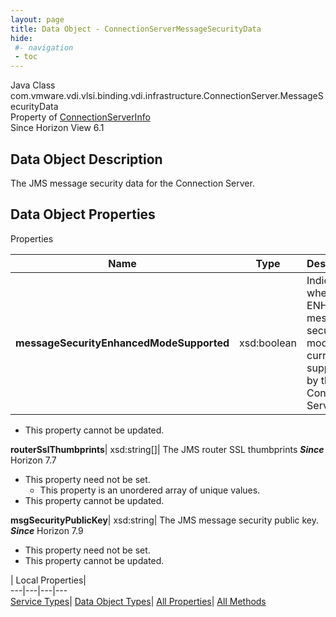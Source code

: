 ```yaml
---
layout: page
title: Data Object - ConnectionServerMessageSecurityData
hide:
 #- navigation
 - toc
---
```






Java Class
    com.vmware.vdi.vlsi.binding.vdi.infrastructure.ConnectionServer.MessageSecurityData  
Property of
     [ConnectionServerInfo](vdi.infrastructure.ConnectionServer.ConnectionServerInfo.md#field_detail)  
Since 
    Horizon View 6.1

## Data Object Description 

The JMS message security data for the Connection Server. 

## Data Object Properties

Properties

Name |  Type |  Description   
---|---|---  
**messageSecurityEnhancedModeSupported**|  xsd:boolean|  Indicates whether ENHANCED message security mode is currently supported by this Connection Server.   


* This property cannot be updated.

  
**routerSslThumbprints**|  xsd:string[]|  The JMS router SSL thumbprints  **_Since_** Horizon 7.7  


* This property need not be set.
  * This property is an unordered array of unique values.
* This property cannot be updated.

  
**msgSecurityPublicKey**|  xsd:string|  The JMS message security public key.  **_Since_** Horizon 7.9  


* This property need not be set.
* This property cannot be updated.

  
  
  
 | Local Properties|   
---|---|---|---  
[Service Types](index-mo_types.md)| [Data Object Types](index-do_types.md)| [All Properties](index-properties.md)| [All Methods](index-methods.md)  
  
  

